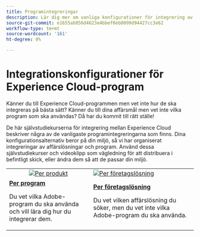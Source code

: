 ```yaml
---
title: Programintegreringar
description: Lär dig mer om vanliga konfigurationer för integrering av Experience Cloud-program. Upptäck hur högklassiga företagsprodukter från Adobe kan hjälpa er att klara era affärsutmaningar.
source-git-commit: e1655ab856d4623e4bbef0eb8099d94427cc3e62
workflow-type: tm+mt
source-wordcount: '161'
ht-degree: 0%

---
```



# Integrationskonfigurationer för Experience Cloud-program

Känner du till Experience Cloud-programmen men vet inte hur de ska integreras på bästa sätt? Känner du till dina affärsmål men vet inte vilka program som ska användas? Då har du kommit till rätt ställe!

De här självstudiekurserna för integrering mellan Experience Cloud beskriver några av de vanligaste programintegreringarna som finns. Dina konfigurationsalternativ beror på din miljö, så vi har organiserat integreringar av affärslösningar och program. Använd dessa självstudiekurser och videoklipp som vägledning för att distribuera i befintligt skick, eller ändra dem så att de passar din miljö.

<table>
<tr>
   <td style="vertical-align: middle; text-align: center;">
      <a  href="./integrations-between-applications/overview.md"><img alt="Per produkt" src="https://cdn.experienceleague.adobe.com/thumb/by-product.png"/></a>
   </td>
   <td>
      <a  href="./solution-categories/overview.md"><img alt="Per företagslösning" src="https://cdn.experienceleague.adobe.com/thumb/by-solution.png"/></a>
   </td>  
</tr>
<tr>
   <td>
      <div><strong><a href="./integrations-between-applications/overview.md">Per program</a></strong></div>
      <p>
        Du vet vilka Adobe-program du ska använda och vill lära dig hur du integrerar dem.
      </p>
   </td>
   <td>
      <div><strong><a href="./solution-categories/overview.md">Per företagslösning</a></strong></div>
      <p>
        Du vet vilken affärslösning du söker, men du vet inte vilka Adobe-program du ska använda.
      </p>
   </td>  
</tr>   
</table>
